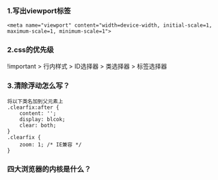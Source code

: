 ### 1.写出viewport标签
```<meta name="viewport" content="width=device-width, initial-scale=1, maximum-scale=1, minimum-scale=1">```

### 2.css的优先级
!important > 行内样式 > ID选择器 > 类选择器 > 标签选择器

### 3.清除浮动怎么写？
```
将以下类名加到父元素上
.clearfix:after {
    content: '';
    display: blcok;
    clear: both;
}
.clearfix {
    zoom: 1; /* IE兼容 */
}
```
### 四大浏览器的内核是什么？